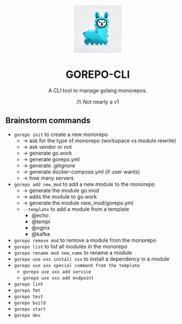 <p align="center">
    <picture>
        <img style="margin-bottom:0;" width="130" src="./gorepo.png" alt="logo">
    </picture>
    <h1 align="center">GOREPO-CLI</h1>
</p>


<p style="text-align:center;">
    A CLI tool to manage golang monorepos.
</p>

<p style="text-align:center;">
    /!\ Not nearly a v1
</p>

## Brainstorm commands

- `gorepo init` to create a new monorepo
    - -> ask for the type of monorepo (workspace vs module rewrite)
    - -> ask vendor or not
    - -> generate go.work
    - -> generate gorepo.yml
    - -> generate .gitignore
    - -> generate docker-compose.yml (if user wants)
    - -> how many servers
- `gorepo add new_mod` to add a new module to the monorepo
    - -> generate the module go.mod
    - -> adds the module to go.work
    - -> generate the module new_mod/gorepo.yml
    - `--template` to add a module from a template
        - @echo
        - @templ
        - @nginx
        - @kafka
- `gorepo remove mod` to remove a module from the monorepo
- `gorepo list` to list all modules in the monorepo
- `gorepo rename mod new_name` to rename a module
- `gorepo use xxx install xxx` to install a dependency in a module
- `gorepo use xxx special command from the template`
    - `gorepo use xxx add service`
    - `gorepo use xxx add endpoint`
- `gorepo lint`
- `gorepo fmt`
- `gorepo test`
- `gorepo build`
- `gorepo start`
- `gorepo dev`